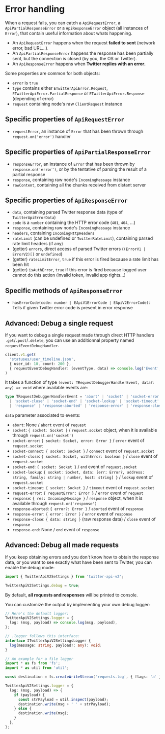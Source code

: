 # Error handling

When a request fails, you can catch a `ApiRequestError`, a `ApiPartialResponseError` or a `ApiResponseError` object (all instances of `Error`), that contain useful information about whats happening.

- An `ApiRequestError` happens when the request **failed to sent** (network error, bad URL...).
- An `ApiPartialResponseError` happens the response has been partially sent, but the connection is closed (by you, the OS or Twitter).
- An `ApiResponseError` happens when **Twitter replies with an error**.

Some properties are common for both objects:
- `error` is `true`
- `type` contains either `ETwitterApiError.Request`,  `ETwitterApiError.PartialResponse` or `ETwitterApiError.Response` (depending of error)
- `request` containing node's raw `ClientRequest` instance

## Specific properties of `ApiRequestError`
- `requestError`, an instance of `Error` that has been thrown through `request.on('error')` handler

## Specific properties of `ApiPartialResponseError`
- `responseError`, an instance of `Error` that has been thrown by `response.on('error')`, or by the tentative of parsing the result of a partial response
- `response`, containing raw node's `IncomingMessage` instance
- `rawContent`, containing all the chunks received from distant server

## Specific properties of `ApiResponseError`
- `data`, containing parsed Twitter response data (type of `TwitterApiErrorData`)
- `code` is a `number` containing the HTTP error code (`401`, `404`, ...)
- `response`, containing raw node's `IncomingMessage` instance
- `headers`, containing `IncomingHttpHeaders`
- `rateLimit` (can be undefined or `TwitterRateLimit`), containing parsed rate limit headers (if any)
- (getter) `errors`, direct access of parsed Twitter errors (`(ErrorV1 | ErrorV2)[]` or `undefined`)
- (getter) `rateLimitError`, `true` if this error is fired because a rate limit has been hit
- (getter) `isAuthError`, `true` if this error is fired because logged user cannot do this action (invalid token, invalid app rights...)

## Specific methods of `ApiResponseError`
- `hasErrorCode(code: number | EApiV1ErrorCode | EApiV2ErrorCode)`: Tells if given Twitter error code is present in error response

## Advanced: Debug a single request

If you want to debug a single request made through direct HTTP handlers `.get`/`.post`/`.delete`,
you can use an additionnal property named `requestEventDebugHandler`.

```ts
client.v1.get(
  'statuses/user_timeline.json',
  { user_id: 10, count: 200 },
  { requestEventDebugHandler: (eventType, data) => console.log('Event', eventType, 'with data', data) },
)
```

It takes a function of type `(event: TRequestDebuggerHandlerEvent, data?: any) => void` where available events are:
```ts
type TRequestDebuggerHandlerEvent = 'abort' | 'socket' | 'socket-error' | 'socket-connect'
  | 'socket-close' | 'socket-end' | 'socket-lookup' | 'socket-timeout' | 'request-error'
  | 'response' | 'response-aborted' | 'response-error' | 'response-close' | 'response-end';
```

`data` parameter associated to events:
- `abort`: None / `abort` event of `request`
- `socket`: `{ socket: Socket }` / `request.socket` object, when it is available through `request.on('socket')`
- `socket-error`: `{ socket: Socket, error: Error }` / `error` event of `request.socket`
- `socket-connect`: `{ socket: Socket }` / `connect` event of `request.socket`
- `socket-close`: `{ socket: Socket, withError: boolean }` / `close` event of `request.socket`
- `socket-end`: `{ socket: Socket }` / `end` event of `request.socket`
- `socket-lookup`: `{ socket: Socket, data: [err: Error?, address: string, family: string | number, host: string] }` / `lookup` event of `request.socket`
- `socket-timeout`: `{ socket: Socket }` / `timeout` event of `request.socket`
- `request-error`: `{ requestError: Error }` / `error` event of `request`
- `response`: `{ res: IncomingMessage }` / `response` object, when it is available through `request.on('response')`
- `response-aborted`: `{ error?: Error }` / `aborted` event of `response`
- `response-error`: `{ error: Error }` / `error` event of `response`
- `response-close`: `{ data: string }` (raw response data) / `close` event of `response`
- `response-end`: None / `end` event of `response`

## Advanced: Debug all made requests

If you keep obtaining errors and you don't know how to obtain the response data, or you want to see exactly what have been sent to Twitter,
you can enable the debug mode:
```ts
import { TwitterApiV2Settings } from 'twitter-api-v2';

TwitterApiV2Settings.debug = true;
```

By default, **all requests and responses** will be printed to console.

You can customize the output by implementing your own debug logger:
```ts
// Here's the default logger:
TwitterApiV2Settings.logger = {
  log: (msg, payload) => console.log(msg, payload),
};

// .logger follows this interface:
interface ITwitterApiV2SettingsLogger {
  log(message: string, payload?: any): void;
}

// An example for a file logger
import * as fs from 'fs';
import * as util from 'util';

const destination = fs.createWriteStream('requests.log', { flags: 'a' });

TwitterApiV2Settings.logger = {
  log: (msg, payload) => {
    if (payload) {
      const strPayload = util.inspect(payload);
      destination.write(msg + ' ' + strPayload);
    } else {
      destination.write(msg);
    }
  },
};
```
